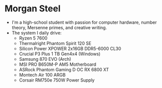 # Morgan Steel #

+ I'm a high-school student with passion for computer hardware, number theory, Mersenne primes, and creative writing.
+ The system I daily drive:
  + Ryzen 5 7600
  + Thermalright Phantom Spirit 120 SE
  + Silicon Power XPOWER 2x16GB DDR5-6000 CL30
  + Crucial P3 Plus 1 TB Gen4x4 (Windows)
  + Samsung 870 EVO (Arch)
  + MSI PRO B650M-P AM5 Motherboard
  + ASRock Phantom Gaming D OC RX 6800 XT
  + Montech Air 100 ARGB
  + Corsair RM750e 750W Power Supply

